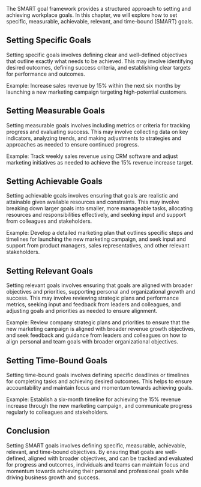 
The SMART goal framework provides a structured approach to setting and achieving workplace goals. In this chapter, we will explore how to set specific, measurable, achievable, relevant, and time-bound (SMART) goals.

Setting Specific Goals
----------------------

Setting specific goals involves defining clear and well-defined objectives that outline exactly what needs to be achieved. This may involve identifying desired outcomes, defining success criteria, and establishing clear targets for performance and outcomes.

Example: Increase sales revenue by 15% within the next six months by launching a new marketing campaign targeting high-potential customers.

Setting Measurable Goals
------------------------

Setting measurable goals involves including metrics or criteria for tracking progress and evaluating success. This may involve collecting data on key indicators, analyzing trends, and making adjustments to strategies and approaches as needed to ensure continued progress.

Example: Track weekly sales revenue using CRM software and adjust marketing initiatives as needed to achieve the 15% revenue increase target.

Setting Achievable Goals
------------------------

Setting achievable goals involves ensuring that goals are realistic and attainable given available resources and constraints. This may involve breaking down larger goals into smaller, more manageable tasks, allocating resources and responsibilities effectively, and seeking input and support from colleagues and stakeholders.

Example: Develop a detailed marketing plan that outlines specific steps and timelines for launching the new marketing campaign, and seek input and support from product managers, sales representatives, and other relevant stakeholders.

Setting Relevant Goals
----------------------

Setting relevant goals involves ensuring that goals are aligned with broader objectives and priorities, supporting personal and organizational growth and success. This may involve reviewing strategic plans and performance metrics, seeking input and feedback from leaders and colleagues, and adjusting goals and priorities as needed to ensure alignment.

Example: Review company strategic plans and priorities to ensure that the new marketing campaign is aligned with broader revenue growth objectives, and seek feedback and guidance from leaders and colleagues on how to align personal and team goals with broader organizational objectives.

Setting Time-Bound Goals
------------------------

Setting time-bound goals involves defining specific deadlines or timelines for completing tasks and achieving desired outcomes. This helps to ensure accountability and maintain focus and momentum towards achieving goals.

Example: Establish a six-month timeline for achieving the 15% revenue increase through the new marketing campaign, and communicate progress regularly to colleagues and stakeholders.

Conclusion
----------

Setting SMART goals involves defining specific, measurable, achievable, relevant, and time-bound objectives. By ensuring that goals are well-defined, aligned with broader objectives, and can be tracked and evaluated for progress and outcomes, individuals and teams can maintain focus and momentum towards achieving their personal and professional goals while driving business growth and success.
